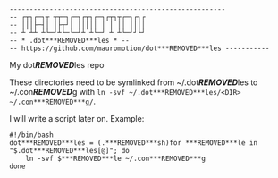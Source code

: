 ```
------------------------------------------------------
-- ┌┬┐┌─┐┬ ┬┬─┐┌─┐┌┬┐┌─┐┌┬┐┬┌─┐┌┐┌
-- │││├─┤│ │├┬┘│ │││││ │ │ ││ ││││
-- ┴ ┴┴ ┴└─┘┴└─└─┘┴ ┴└─┘ ┴ ┴└─┘┘└┘
-- * .dot***REMOVED***les * --
-- https://github.com/mauromotion/dot***REMOVED***les -----------
```
My dot***REMOVED***les repo

These directories need to be symlinked from ~/.dot***REMOVED***les to ~/.con***REMOVED***g with `ln -svf ~/.dot***REMOVED***les/<DIR> ~/.con***REMOVED***g/`.

I will write a script later on. Example:

```
#!/bin/bash
dot***REMOVED***les = (.***REMOVED***sh)for ***REMOVED***le in "$.dot***REMOVED***les[@]"; do
    ln -svf $***REMOVED***le ~/.con***REMOVED***g
done
```
